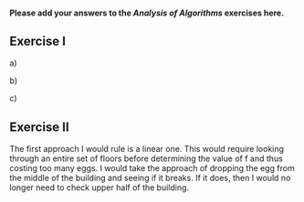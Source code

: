 #### Please add your answers to the ***Analysis of  Algorithms*** exercises here.

## Exercise I

a)


b)


c)

## Exercise II

The first approach I would rule is a linear one. This would require looking through an entire set of floors before determining the value of f and thus costing too many eggs. I would take the approach of  dropping the egg from the middle of the building and seeing if it breaks. If it does, then I would no longer need to check upper half of the building.
    


